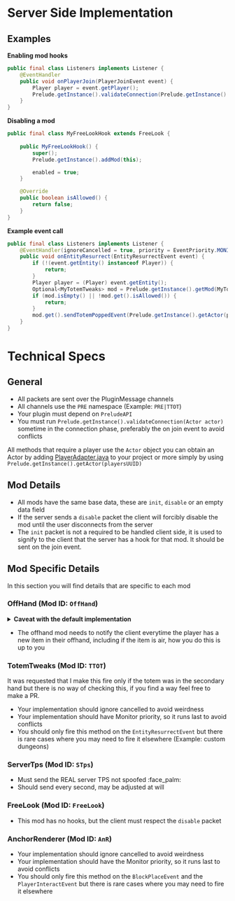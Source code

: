 # Server Side Implementation

## Examples
**Enabling mod hooks**
```java
public final class Listeners implements Listener {
    @EventHandler
    public void onPlayerJoin(PlayerJoinEvent event) {
        Player player = event.getPlayer();
        Prelude.getInstance().validateConnection(Prelude.getInstance().getActor(player.getUniqueId()));
    }
}
```

**Disabling a mod**
```java
public final class MyFreeLookHook extends FreeLook {
    
    public MyFreeLookHook() {
        super();
        Prelude.getInstance().addMod(this);

        enabled = true;
    }

    @Override
    public boolean isAllowed() {
        return false;
    }
}
```

**Example event call**
```java
public final class Listeners implements Listener {
    @EventHandler(ignoreCancelled = true, priority = EventPriority.MONITOR)
    public void onEntityResurrect(EntityResurrectEvent event) {
        if (!(event.getEntity() instanceof Player)) {
            return;
        }
        Player player = (Player) event.getEntity();
        Optional<MyTotemTweaks> mod = Prelude.getInstance().getMod(MyTotemTweaks.class);
        if (mod.isEmpty() || !mod.get().isAllowed()) {
            return;
        }
        mod.get().sendTotemPoppedEvent(Prelude.getInstance().getActor(player.getUniqueId()));
    }
}
```

# Technical Specs

## General
- All packets are sent over the PluginMessage channels
- All channels use the `PRE` namespace (Example: `PRE|TTOT`)
- Your plugin must depend on `PreludeAPI`
- You must run `Prelude.getInstance().validateConnection(Actor actor)` sometime in the connection phase, preferably the on join event to avoid conflicts

All methods that require a player use the `Actor` object
you can obtain an Actor by adding [PlayerAdapter.java](/Bukkit-Adapter/src/main/java/prelude/adapter/PlayerAdapter.java) to your project
or more simply by using `Prelude.getInstance().getActor(playersUUID)`

## Mod Details
- All mods have the same base data, these are `init`, `disable` or an empty data field
- If the server sends a `disable` packet the client will forcibly disable the mod until the user disconnects from the server
- The `init` packet is not a required to be handled client side, it is used to signify to the client that the server has a hook for that mod. It should be sent on the join event.

## Mod Specific Details
In this section you will find details that are specific to each mod

### OffHand (Mod ID: `OffHand`)
<details>
<summary><strong>Caveat with the default implementation</strong></summary>

There are some caveats with this mod, when the server is using the base implementation this packet will only get sent every `0.5s` (`10 ticks`).<br/>
The reason for this is that there is no singular guaranteed method to check if the offhand item has been changed.<br/>
So we run a task timer to see if the value has changed from last iteration, this also (marginally) reduces memory usage client side.<br/>
You only have to construct an item stack with the material type and enchant it with a random enchant to display as those are the only things that matter to display the item
</details>

- The offhand mod needs to notify the client everytime the player has a new item in their offhand, including if the item is air, how you do this is up to you

### TotemTweaks (Mod ID: `TTOT`)
It was requested that I make this fire only if the totem was in the secondary hand but there is no way of checking this, if you find a way feel free to make a PR.

- Your implementation should ignore cancelled to avoid weirdness
- Your implementation should have Monitor priority, so it runs last to avoid conflicts
- You should only fire this method on the `EntityResurrectEvent` but there is rare cases where you may need to fire it elsewhere (Example: custom dungeons)

### ServerTps (Mod ID: `STps`)
- Must send the REAL server TPS not spoofed :face_palm:
- Should send every second, may be adjusted at will

### FreeLook (Mod ID: `FreeLook`)
- This mod has no hooks, but the client must respect the `disable` packet

### AnchorRenderer (Mod ID: `AnR`)
- Your implementation should ignore cancelled to avoid weirdness
- Your implementation should have the Monitor priority, so it runs last to avoid conflicts
- You should only fire this method on the `BlockPlaceEvent` and the `PlayerInteractEvent` but there is rare cases where you may need to fire it elsewhere